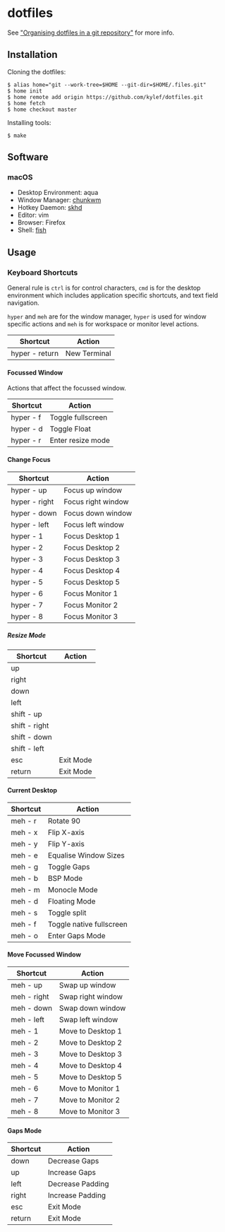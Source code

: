 # dotfiles

See ["Organising dotfiles in a git repository"](https://fuller.li/posts/organising-dotfiles-in-a-git-repository/) for more info.

## Installation

Cloning the dotfiles:

```shell
$ alias home="git --work-tree=$HOME --git-dir=$HOME/.files.git"
$ home init
$ home remote add origin https://github.com/kylef/dotfiles.git
$ home fetch
$ home checkout master
```

Installing tools:

```shell
$ make
```

## Software

### macOS

- Desktop Environment: aqua
- Window Manager: [chunkwm](https://koekeishiya.github.io/chunkwm/)
- Hotkey Daemon: [skhd](https://github.com/koekeishiya/skhd)
- Editor: vim
- Browser: Firefox
- Shell: [fish](http://fishshell.com/)

## Usage

### Keyboard Shortcuts

General rule is `ctrl` is for control characters, `cmd` is for the desktop
environment which includes application specific shortcuts, and text field
navigation.

`hyper` and `meh` are for the window manager, `hyper` is used for window
specific actions and `meh` is for workspace or monitor level actions.

| Shortcut       | Action                |
|----------------|-----------------------|
| hyper - return | New Terminal          |

#### Focussed Window

Actions that affect the focussed window.

| Shortcut      | Action                |
|---------------|-----------------------|
| hyper - f     | Toggle fullscreen     |
| hyper - d     | Toggle Float          |
| hyper - r     | Enter resize mode     |

#### Change Focus

| Shortcut      | Action                |
|---------------|-----------------------|
| hyper - up    | Focus up window       |
| hyper - right | Focus right window    |
| hyper - down  | Focus down window     |
| hyper - left  | Focus left window     |
| hyper - 1     | Focus Desktop 1       |
| hyper - 2     | Focus Desktop 2       |
| hyper - 3     | Focus Desktop 3       |
| hyper - 4     | Focus Desktop 4       |
| hyper - 5     | Focus Desktop 5       |
| hyper - 6     | Focus Monitor 1       |
| hyper - 7     | Focus Monitor 2       |
| hyper - 8     | Focus Monitor 3       |

##### Resize Mode

| Shortcut      | Action    |
|---------------|-----------|
| up            |           |
| right         |           |
| down          |           |
| left          |           |
| shift - up    |           |
| shift - right |           |
| shift - down  |           |
| shift - left  |           |
| esc           | Exit Mode |
| return        | Exit Mode |

#### Current Desktop

| Shortcut      | Action                |
|---------------|-----------------------|
| meh - r       | Rotate 90             |
| meh - x       | Flip X-axis           |
| meh - y       | Flip Y-axis           |
| meh - e       | Equalise Window Sizes |
| meh - g       | Toggle Gaps           |
| meh - b       | BSP Mode              |
| meh - m       | Monocle Mode          |
| meh - d       | Floating Mode         |
| meh - s       | Toggle split          |
| meh - f       | Toggle native fullscreen |
| meh - o       | Enter Gaps Mode       |

#### Move Focussed Window

| Shortcut      | Action                |
|---------------|-----------------------|
| meh - up      | Swap up window        |
| meh - right   | Swap right window     |
| meh - down    | Swap down window      |
| meh - left    | Swap left window      |
| meh - 1       | Move to Desktop 1     |
| meh - 2       | Move to Desktop 2     |
| meh - 3       | Move to Desktop 3     |
| meh - 4       | Move to Desktop 4     |
| meh - 5       | Move to Desktop 5     |
| meh - 6       | Move to Monitor 1     |
| meh - 7       | Move to Monitor 2     |
| meh - 8       | Move to Monitor 3     |

#### Gaps Mode

| Shortcut      | Action           |
|---------------|------------------|
| down          | Decrease Gaps    |
| up            | Increase Gaps    |
| left          | Decrease Padding |
| right         | Increase Padding |
| esc           | Exit Mode        |
| return        | Exit Mode        |
